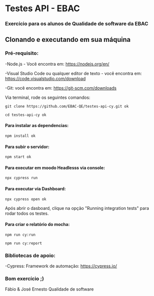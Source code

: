 # Testes API - EBAC
### Exercício para os alunos de Qualidade de software da EBAC 

## Clonando e executando em sua máquina

### Pré-requisito:

-Node.js - Você encontra em: https://nodejs.org/en/

-Visual Studio Code ou qualquer editor de texto - você encontra em: https://code.visualstudio.com/download

-Git: você encontra em: https://git-scm.com/downloads


Via terminal, rode os seguintes comandos:
```  
git clone https://github.com/EBAC-QE/testes-api-cy.git ok
```
```
cd testes-api-cy ok 
```

#### Para instalar as dependencias:
```
npm install ok
```

#### Para subir o servidor:
```
npm start ok
```

#### Para executar em moodo Headlesss via console:
```
npx cypress run
```

#### Para executar via Dashboard:
```
npx cypress open ok
```
Após abrir o dasboard, clique na opção "Running integration tests" para rodar todos os testes.

#### Para criar o relatório do mocha:
```
npm run cy:run
```

```
npm run cy:report 
```

### Bibliotecas de apoio:
-Cypress: Framework de automação: https://cypress.io/


### Bom exercício ;) 
Fábio & José Ernesto
Qualidade de software




